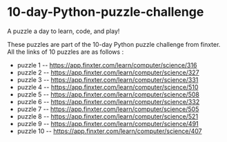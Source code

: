 # 10-day-Python-puzzle-challenge



A puzzle a day to learn, code, and play!

These puzzles are part of the 10-day Python puzzle challenge from finxter. All the links of 10 puzzles are as follows :

* puzzle 1 -- https://app.finxter.com/learn/computer/science/316
* puzzle 2 -- https://app.finxter.com/learn/computer/science/327
* puzzle 3 -- https://app.finxter.com/learn/computer/science/331
* puzzle 4 -- https://app.finxter.com/learn/computer/science/510
* puzzle 5 -- https://app.finxter.com/learn/computer/science/508
* puzzle 6 -- https://app.finxter.com/learn/computer/science/332
* puzzle 7 -- https://app.finxter.com/learn/computer/science/505
* puzzle 8 -- https://app.finxter.com/learn/computer/science/521
* puzzle 9 -- https://app.finxter.com/learn/computer/science/491
* puzzle 10 -- https://app.finxter.com/learn/computer/science/407
